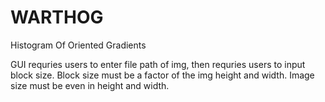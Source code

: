 # WARTHOG
Histogram Of Oriented Gradients 

GUI requries users to enter file path of img, then requries users to input block size. 
Block size must be a factor of the img height and width. 
Image size must be even in height and width. 


